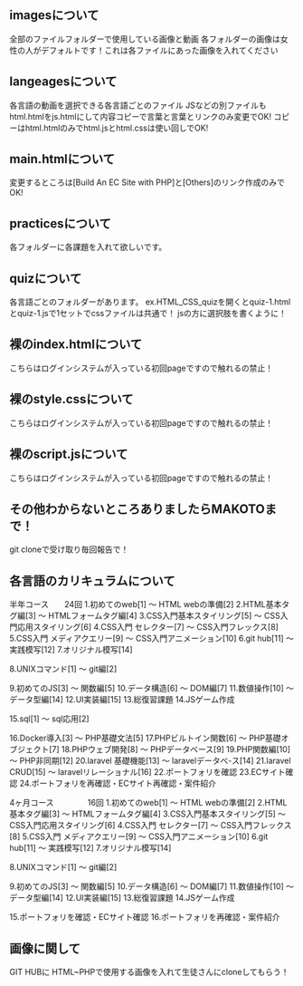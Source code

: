 ## imagesについて
全部のファイルフォルダーで使用している画像と動画
各フォルダーの画像は女性の人がデフォルトです！これは各ファイルにあった画像を入れてください

## langeagesについて
各言語の動画を選択できる各言語ごとのファイル
JSなどの別ファイルもhtml.htmlをjs.htmlにして内容コピーで言葉と言葉とリンクのみ変更でOK!
コピーはhtml.htmlのみでhtml.jsとhtml.cssは使い回しでOK!

## main.htmlについて
変更するところは[Build An EC Site with PHP]と[Others]のリンク作成のみでOK!

## practicesについて
各フォルダーに各課題を入れて欲しいです。

## quizについて
各言語ごとのフォルダーがあります。
ex.HTML_CSS_quizを開くとquiz-1.htmlとquiz-1.jsで1セットでcssファイルは共通で！
jsの方に選択肢を書くように！

## 裸のindex.htmlについて
こちらはログインシステムが入っている初回pageですので触れるの禁止！

## 裸のstyle.cssについて
こちらはログインシステムが入っている初回pageですので触れるの禁止！

## 裸のscript.jsについて
こちらはログインシステムが入っている初回pageですので触れるの禁止！

## その他わからないところありましたらMAKOTOまで！
git cloneで受け取り毎回報告で！

## 各言語のカリキュラムについて
半年コース　　24回
1.初めてのweb[1]  〜  HTML webの準備[2]
2.HTML基本タグ編[3]  〜  HTMLフォームタグ編[4]
3.CSS入門基本スタイリング[5] 〜 CSS入門応用スタイリング[6]
4.CSS入門 セレクター[7] 〜 CSS入門フレックス[8]
5.CSS入門 メディアクエリー[9] 〜 CSS入門アニメーション[10]
6.git hub[11] 〜 実践模写[12]
7.オリジナル模写[14]

8.UNIXコマンド[1]  〜  git編[2]

9.初めてのJS[3]  〜  関数編[5]
10.データ構造[6]  〜  DOM編[7]
11.数値操作[10]  〜  データ型編[14]
12.UI実装編[15]
13.総復習課題
14.JSゲーム作成

15.sql[1] 〜 sql応用[2]

16.Docker導入[3] 〜 PHP基礎文法[5]
17.PHPビルトイン関数[6] 〜 PHP基礎オブジェクト[7]
18.PHPウェブ開発[8] 〜 PHPデータベース[9]
19.PHP関数編[10] 〜 PHP非同期[12]
20.laravel 基礎機能[13] 〜 laravelデータべ-ス[14]
21.laravel CRUD[15] 〜 laravelリレーショナル[16]
22.ポートフォリを確認
23.ECサイト確認
24.ポートフォリを再確認・ECサイト再確認・案件紹介


4ヶ月コース　　　　 16回
1.初めてのweb[1]  〜  HTML webの準備[2]
2.HTML基本タグ編[3]  〜  HTMLフォームタグ編[4]
3.CSS入門基本スタイリング[5] 〜 CSS入門応用スタイリング[6]
4.CSS入門 セレクター[7] 〜 CSS入門フレックス[8]
5.CSS入門 メディアクエリー[9] 〜 CSS入門アニメーション[10]
6.git hub[11] 〜 実践模写[12]
7.オリジナル模写[14]

8.UNIXコマンド[1]  〜  git編[2]

9.初めてのJS[3]  〜  関数編[5]
10.データ構造[6]  〜  DOM編[7]
11.数値操作[10]  〜  データ型編[14]
12.UI実装編[15]
13.総復習課題
14.JSゲーム作成

15.ポートフォリを確認・ECサイト確認
16.ポートフォリを再確認・案件紹介

## 画像に関して
GIT HUBに HTML~PHPで使用する画像を入れて生徒さんにcloneしてもらう！